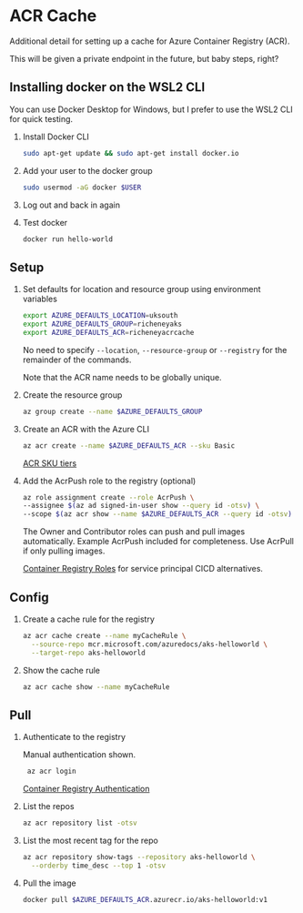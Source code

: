 # ACR Cache

Additional detail for setting up a cache for Azure Container Registry (ACR).

This will be given a private endpoint in the future, but baby steps, right?

## Installing docker on the WSL2 CLI

You can use Docker Desktop for Windows, but I prefer to use the WSL2 CLI for quick testing.

1. Install Docker CLI

    ```bash
    sudo apt-get update && sudo apt-get install docker.io
    ```

1. Add your user to the docker group

    ```bash
    sudo usermod -aG docker $USER
    ```

1. Log out and back in again

1. Test docker

    ```bash
    docker run hello-world
    ```

## Setup

1. Set defaults for location and resource group using environment variables

    ```bash
    export AZURE_DEFAULTS_LOCATION=uksouth
    export AZURE_DEFAULTS_GROUP=richeneyaks
    export AZURE_DEFAULTS_ACR=richeneyacrcache
    ```

    No need to specify `--location`, `--resource-group` or `--registry` for the remainder of the commands.

    Note that the ACR name needs to be globally unique.

1. Create the resource group

    ```bash
    az group create --name $AZURE_DEFAULTS_GROUP
    ```

1. Create an ACR with the Azure CLI

    ```bash
    az acr create --name $AZURE_DEFAULTS_ACR --sku Basic
    ```

    [ACR SKU tiers](https://docs.microsoft.com/azure/container-registry/container-registry-skus)

1. Add the AcrPush role to the registry (optional)

    ```bash
    az role assignment create --role AcrPush \
    --assignee $(az ad signed-in-user show --query id -otsv) \
    --scope $(az acr show --name $AZURE_DEFAULTS_ACR --query id -otsv)
    ```

    The Owner and Contributor roles can push and pull images automatically. Example AcrPush included for completeness. Use AcrPull if only pulling images.

    [Container Registry Roles](https://learn.microsoft.com/azure/container-registry/container-registry-roles?tabs=azure-cli) for service principal CICD alternatives.

## Config

1. Create a cache rule for the registry

    ```bash
    az acr cache create --name myCacheRule \
      --source-repo mcr.microsoft.com/azuredocs/aks-helloworld \
      --target-repo aks-helloworld
    ```

1. Show the cache rule

    ```bash
    az acr cache show --name myCacheRule
    ```

## Pull

1. Authenticate to the registry

   Manual authentication shown.

   ```bash
    az acr login
    ```

    [Container Registry Authentication](https://learn.microsoft.com/azure/container-registry/container-registry-authentication?tabs=azure-cli)

1. List the repos

    ```bash
    az acr repository list -otsv
    ```

1. List the most recent tag for the repo

    ```bash
    az acr repository show-tags --repository aks-helloworld \
      --orderby time_desc --top 1 -otsv
    ```

1. Pull the image

    ```bash
    docker pull $AZURE_DEFAULTS_ACR.azurecr.io/aks-helloworld:v1
    ```
